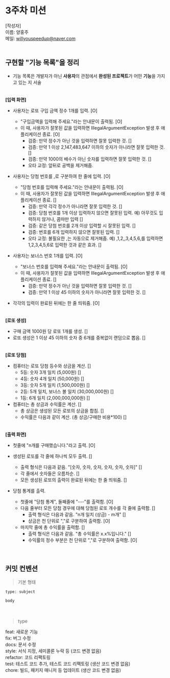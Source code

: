 # 3주차 미션

[작성자]　   
이름: 양홍주   
메일: willyouspeedup@naver.com　   
　   

## 구현할 "기능 목록"을 정리
- 기능 목록은 개발자가 아닌 **사용자**의 관점에서 **완성된 프로젝트**가 어떤 **기능**을 가지고 있는 지 서술

   
　   
**[입력 화면]**　   
- 사용자는 로또 구입 금액 정수 1개를 입력. [O]
  - "구입금액을 입력해 주세요."라는 안내문이 출력됨. [O]
  - 이 때, 사용자가 잘못된 값을 입력하면 IllegalArgumentException 발생 후 애플리케이션 종료. [O]
    - 검증: 만약 정수가 아닌 것을 입력하면 잘못 입력한 것. []
    - 검증: 만약 1 이상 2,147,483,647 이하의 숫자가 아니라면 잘못 입력한 것. []
    - 검증: 만약 1000의 배수가 아닌 숫자를 입력하면 잘못 입력한 것. []
    - 오타 교정: 앞뒤로 공백을 제거해줌.

- 사용자는 당첨 번호를 ,로 구분하여 한 줄에 입력. [O]
  - "당첨 번호를 입력해 주세요."라는 안내문이 출력됨. [O]
  - 이 때, 사용자가 잘못된 값을 입력하면 IllegalArgumentException 발생 후 애플리케이션 종료. []
    - 검증: 만약 각각 정수가 아니라면 잘못 입력한 것. []
    - 검증: 당첨 번호를 1개 이상 입력하지 않으면 잘못된 입력. 예) 아무것도 입력하지 않거나, 콤마만 입력 []
    - 검증: 같은 당첨 번호를 2개 이상 입력할 시 잘못된 입력. []
    - 검증: 번호를 6개 입력하지 않으면 잘못된 입력. []
    - 오타 교정: 불필요한 ,는 자동으로 제거해줌. 예) ,1,2,,3,4,5,6,를 입력하면 1,2,3,4,5,6로 입력한 것과 같은 효과. []

- 사용자는 보너스 번호 1개를 입력. [O]
  - "보너스 번호를 입력해 주세요."라는 안내문이 출력됨. [O]
  - 이 때, 사용자가 잘못된 값을 입력하면 IllegalArgumentException 발생 후 애플리케이션 종료. []
    - 검증: 만약 정수가 아닌 것을 입력하면 잘못 입력한 것. []
    - 검증: 만약 1 이상 45 이하의 숫자가 아니라면 잘못 입력한 것. []

- 각각의 입력이 완료된 뒤에는 한 줄 띄워줌. [O]
　   
　   

**[로또 생성]**　   
- 구매 금액 1000원 당 로또 1개를 생성. []
- 로또 생성은 1 이상 45 이하의 숫자 중 6개를 중복없이 랜덤으로 뽑음. []
　   
　   

**[로또 당첨]**　   
- 컴퓨터는 로또 당첨 등수와 상금을 계산. []
  - 5등: 숫자 3개 일치 (5,000원) []
  - 4등: 숫자 4개 일치 (50,000원) []
  - 3등: 숫자 5개 일치 (1,500,000원) []
  - 2등: 5개 일치, 보너스 볼 일치 (30,000,000원) []
  - 1등: 6개 일치 (2,000,000,000원) []
　   
- 컴퓨터는 총 상금과 수익률은 계산. []
  - 총 상금은 생성된 모든 로또의 상금을 합침. []
  - 수익률은 다음과 같이 계산. (총 상금/구매한 비용*100) []
　   
　   

**[출력 화면]**　   
- 첫줄에 "n개를 구매했습니다."라고 출력. [O]
- 생성된 로또를 각 줄에 하나씩 모두 출력. []
  - 출력 형식은 다음과 같음. "[숫자, 숫자, 숫자, 숫자, 숫자, 숫자]" []
  - 각 줄에서 숫자들은 오름차순. []
  - 모든 생성된 로또의 출력이 완료된 뒤에는 한 줄 띄워줌. []

- 당첨 통계를 출력.
  - 첫줄에 "당첨 통계", 둘째줄에 "---"를 출력함. [O]
  - 다음 줄부터 모든 당첨 경우에 대해 당첨된 로또 개수를 각 줄에 출력함. []
    - 출력 형식은 다음과 같음. "n개 일치 (상금) - m개" []
    - 상금은 천 단위로 ","로 구분하여 출력함. [O]
  - 마지막 줄에 총 수익률을 출력함. [] 
    - 출력 형식은 다음과 같음. "총 수익률은 x.x%입니다." []
    - 수익률의 정수 부분은 천 단위로 ","로 구분하여 출력함. [O]
　   

　   

## 커밋 컨벤션

> 기본 형태
~~~
type: subject

body
~~~
　   
> type

feat: 새로운 기능　   
fix: 버그 수정　   
docs: 문서 수정　   
style: 서식 지정, 세미콜론 누락 등 (코드 변경 없음)　   
refactor: 코드 리팩토링　   
test: 테스트 코드 추가, 테스트 코드 리팩토링 (생산 코드 변경 없음)　   
chore: 빌드, 패키지 매니저 등 업데이트  (생산 코드 변경 없음)　   
　   
